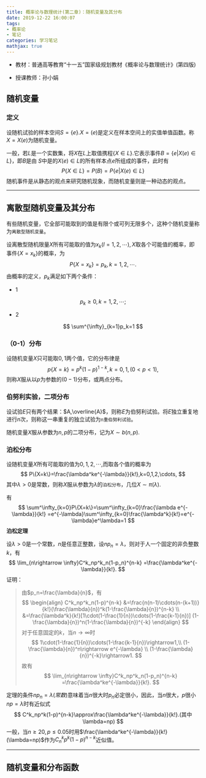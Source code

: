 ```yaml
---
title: 概率论与数理统计(第二章)：随机变量及其分布
date: 2019-12-22 16:00:07
tags: 
- 概率论
- 笔记
categories: 学习笔记
mathjax: true
---
```


- 教材：普通高等教育“十一五”国家级规划教材《概率论与数理统计》(第四版)

- 授课教师：孙小娟

<!--more-->

## 随机变量

### 定义

设随机试验的样本空间$S=\{e\}.X=(e)$是定义在样本空间上的实值单值函数。称$X=X(e)$为随机变量。

一般，若$L$是一个实数集，将$X$在$L$上取值携程$\{X\in L\}$.它表示事件$B=\{e|X(e)\in L\}$，即$B$是由 $S$中是的$X(e)\in L$的所有样本点$e$所组成的事件，此时有
$$
P\{X\in L\}=P(B)=P\{e|X(e)\in L\}
$$
随机事件是从静态的观点来研究随机现象，而随机变量则是一种动态的观点。

---

## 离散型随机变量及其分布

有些随机变量，它全部可能取到的值是有限个或可列无限多个，这种个随机变量称为`离散型随机变量`。

设离散型随机限量$X$所有可能取的值为$x_k(l=1,2,\cdots),X$取各个可能值的概率，即事件$\{X=x_k\}$的概率，为
$$
P\{X=x_k\}=p_k,k=1,2,\cdots.
$$
由概率的定义，$p_k$满足如下两个条件：

- 1

$$
p_k\geq 0,k=1,2,\cdots;
$$
- 2

$$
\sum^{\infty}_{k=1}p_k=1
$$

### （0-1）分布

设随机变量$X$只可能取$0,1$两个值，它的分布律是
$$
p\{X=k\}=p^k(1-p)^{1-k},k=0,1,(0<p<1),
$$
则称$X$服从以$p$为参数的$(0-1)$分布，或两点分布。

### 伯努利实验，二项分布

设试验$E$只有两个结果：$A,\overline{A}$，则称$E$为伯努利试验。将$E$独立重复地进行$n$次，则称这一串重复的独立试验为`n重伯努利试验`。

随机变量$X$服从参数为$n,p$的二项分布，记为$X\sim b(n,p)$. 

### 泊松分布

设随机变量$X$所有可能取的值为$0,1,2,\cdots$,而取各个值的概率为
$$
P\{X=k\}=\frac{\lambda^ke^{-\lambda}}{k!},k=0,1,2,\cdots,
$$
其中$\lambda >0$是常数，则称$X$服从参数为$\lambda$的`泊松分布`，几位$X\sim\pi(\lambda)$.

有
$$
\sum^\infty_{k=0}P\{X=k\}=\sum^\infty_{k=0}\frac{\lambda e^{-\lambda}}{k!}
=e^{-\lambda}\sum^\infty_{k=0}\frac{\lambda^k}{k!}=e^{-\lambda}e^\lambda=1
$$
**泊松定理**

设$\lambda >0$是一个常数，$n$是任意正整数，设$np_n=\lambda$，则对于人一个固定的非负整数$k$，有
$$
\lim_{n\rightarrow \infty}C^k_np^k_n(1-p_n)^{n-k}
=\frac{\lambda^ke^{-\lambda}}{k!}.
$$
证明：

>由$p_n=\frac{\lambda}{n}$，有
>$$
>\begin{align}
>C^k_np^k_n(1-p)^{n-k} 
>&=\frac{n(n-1)\cdots(n-(k+1))}{k!}(\frac{\lambda}{n})^k(1-\frac{\lambda}{n})^{n-k} \\
>&=\frac{\lambda^k}{k!}[1\cdot(1-\frac{1}{n})\cdots(1-\frac{k-1}{n})]
>(1-\frac{\lambda}{n})^n(1-\frac{\lambda}{n})^{-k}
>\end{align}
>$$
>对于任意固定的$k$，当$n\rightarrow\infty$时
>$$
>1\cdot(1-\frac{1}{n})\cdots(1-\frac{k-1}{n})\rightarrow1,\\
>(1-\frac{\lambda}{n})^n\rightarrow e^{-\lambda} \\
>(1-\frac{\lambda}{n})^{-k}\rightarrow1.
>$$
>故有
>$$
>\lim_{n\rightarrow \infty}C^k_np^k_n(1-p_n)^{n-k}
>=\frac{\lambda^ke^{-\lambda}}{k!}.
>$$

定理的条件$np_n=\lambda(常数)$意味着当$n$很大时$p_n$必定很小，因此，当$n$很大，$p$很小$np=\lambda$时有近似式
$$
C^k_np^k(1-p)^{n-k}\approx\frac{\lambda^ke^{-\lambda}}{k!}.(其中\lambda=np)
$$
一般，当$n\geq20,p\leq 0.05$时用$\frac{\lambda^ke^{-\lambda}}{k!}(\lambda=np)$作为$C^k_np^k(1-p)^{n-k}$近似值。

---

## 随机变量和分布函数

